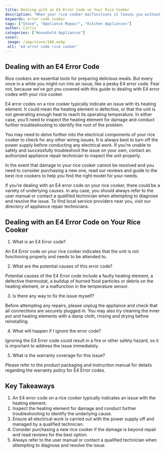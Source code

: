 ```yaml
---
title: Dealing with an E4 Error Code on Your Rice Cooker
description: "When your rice cooker malfunctions it leaves you without one of your most important kitchen appliances Learn how to troubleshoot and detect an E4 error code on your rice cooker to get it up and running"
keywords: error code cooker
tags: ["Stove", "Appliance Repair", "Kitchen Appliances"]
author: Curtis
categories: ["Household Appliances"]
cover: 
 image: /img/stove/168.webp
 alt: 'e4 error code rice cooker'
---
```

## Dealing with an E4 Error Code

Rice cookers are essential tools for preparing delicious meals. But every once in a while you might run into an issue, like a pesky E4 error code. Fear not, because we’ve got you covered with this guide to dealing with E4 error codes with your rice cooker. 

E4 error codes on a rice cooker typically indicate an issue with its heating element. It could mean the heating element is defective, or that the unit is not generating enough heat to reach its operating temperature. In either case, you’ll need to inspect the heating element for damage and conduct further troubleshooting to identify the root of the problem. 

You may need to delve further into the electrical components of your rice cooker to check for any other wiring issues. It is always best to turn off the power supply before conducting any electrical work. If you’re unable to safely and successfully troubleshoot the issue on your own, contact an authorized appliance repair technician to inspect the unit properly. 

In the event that damage to your rice cooker cannot be resolved and you need to consider purchasing a new one, read our reviews and guide to the best rice cookers to help you find the right model for your needs. 

If you’re dealing with an E4 error code on your rice cooker, there could be a variety of underlying causes. In any case, you should always refer to the user manual or contact a qualified technician when attempting to diagnose and resolve the issue. To find local service providers near you, visit our directory of appliance repair technicians.

## Dealing with an E4 Error Code on Your Rice Cooker

1. What is an E4 Error code?
 
 An E4 Error code on your rice cooker indicates that the unit is not functioning properly and needs to be attended to.

2. What are the potential causes of this error code?
 
 Potential causes of the E4 Error code include a faulty heating element, a defective thermostat, a buildup of burned food particles or debris on the heating element, or a malfunction in the temperature sensor.

3. Is there any way to fix the issue myself?
 
 Before attempting any repairs, please unplug the appliance and check that all connections are securely plugged in. You may also try cleaning the inner pot and heating elements with a damp cloth, rinsing and drying before reinstalling.

4. What will happen if I ignore the error code?
 
 Ignoring the E4 Error code could result in a fire or other safety hazard, so it is important to address the issue immediately.

5. What is the warranty coverage for this issue?
 
 Please refer to the product packaging and instruction manual for details regarding the warranty policy for E4 Error codes.

## Key Takeaways
1. An E4 error code on a rice cooker typically indicates an issue with the heating element.
2. Inspect the heating element for damage and conduct further troubleshooting to identify the underlying cause.
3. Ensure all electrical work is carried out with the power supply off and managed by a qualified technician.
4. Consider purchasing a new rice cooker if the damage is beyond repair and read reviews for the best option.
5. Always refer to the user manual or contact a qualified technician when attempting to diagnose and resolve the issue.
